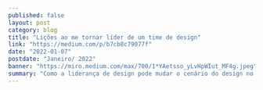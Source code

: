 ```yaml
---
published: false
layout: post
category: blog
title: "Lições ao me tornar líder de um time de design"
link: "https://medium.com/p/b7cb8c79077f"
date: "2022-01-07"
postdate: "Janeiro/ 2022"
banner: "https://miro.medium.com/max/700/1*YAetsso_yLvHpWIut_MF4g.jpeg"
summary: "Como a liderança de design pode mudar o cenário do design no momento de fragilidade, virando o jogo e trazendo o Design para o centro das decisões"
---
```


